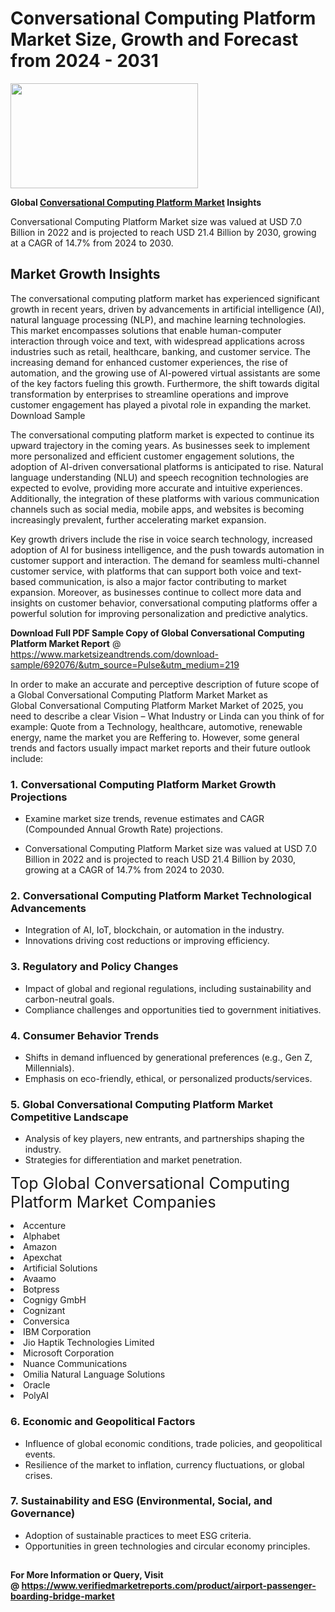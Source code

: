 <H1>Conversational Computing Platform Market Size, Growth and Forecast from 2024 - 2031</H1><img class="aligncenter size-medium wp-image-584254" src="https://thirdeyenews.in/wp-content/uploads/2024/09/Global-Market-Research-300x168.jpeg" alt="" width="300" height="168" /><p><strong>Global&nbsp;<a href="https://www.marketsizeandtrends.com/download-sample/692076/&amp;utm_source=Pulse&amp;utm_medium=219">Conversational Computing Platform Market</a> Insights</strong></p><p>Conversational Computing Platform Market size was valued at USD 7.0 Billion in 2022 and is projected to reach USD 21.4 Billion by 2030, growing at a CAGR of 14.7% from 2024 to 2030.</p><p><h2>Market Growth Insights</h2> The conversational computing platform market has experienced significant growth in recent years, driven by advancements in artificial intelligence (AI), natural language processing (NLP), and machine learning technologies. This market encompasses solutions that enable human-computer interaction through voice and text, with widespread applications across industries such as retail, healthcare, banking, and customer service. The increasing demand for enhanced customer experiences, the rise of automation, and the growing use of AI-powered virtual assistants are some of the key factors fueling this growth. Furthermore, the shift towards digital transformation by enterprises to streamline operations and improve customer engagement has played a pivotal role in expanding the market. Download Sample <p>The conversational computing platform market is expected to continue its upward trajectory in the coming years. As businesses seek to implement more personalized and efficient customer engagement solutions, the adoption of AI-driven conversational platforms is anticipated to rise. Natural language understanding (NLU) and speech recognition technologies are expected to evolve, providing more accurate and intuitive experiences. Additionally, the integration of these platforms with various communication channels such as social media, mobile apps, and websites is becoming increasingly prevalent, further accelerating market expansion.</p> <p>Key growth drivers include the rise in voice search technology, increased adoption of AI for business intelligence, and the push towards automation in customer support and interaction. The demand for seamless multi-channel customer service, with platforms that can support both voice and text-based communication, is also a major factor contributing to market expansion. Moreover, as businesses continue to collect more data and insights on customer behavior, conversational computing platforms offer a powerful solution for improving personalization and predictive analytics.</p> </p><p><span class=""><strong>Download Full PDF Sample Copy of Global Conversational Computing Platform Market Report</strong> @ <a href="https://www.marketsizeandtrends.com/download-sample/692076/&amp;utm_source=Pulse&amp;utm_medium=219" target="_blank">https://www.marketsizeandtrends.com/download-sample/692076/&amp;utm_source=Pulse&amp;utm_medium=219</a></span></p><p>In order to make an accurate and perceptive description of future scope of a Global&nbsp;Conversational Computing Platform Market Market as Global&nbsp;Conversational Computing Platform Market Market of 2025, you need to describe a clear Vision &ndash; What Industry or Linda can you think of for example: Quote from a Technology, healthcare, automotive, renewable energy, name the market you are Reffering to. However, some general trends and factors usually impact market reports and their future outlook include:</p><h3>1.&nbsp;<strong>Conversational Computing Platform Market Growth Projections</strong></h3><ul><li>Examine market size trends, revenue estimates and CAGR (Compounded Annual Growth Rate) projections.</li><li><p>Conversational Computing Platform Market size was valued at USD 7.0 Billion in 2022 and is projected to reach USD 21.4 Billion by 2030, growing at a CAGR of 14.7% from 2024 to 2030.</p></li></ul><h3>2.&nbsp;<strong>Conversational Computing Platform Market Technological Advancements</strong></h3><ul><li>Integration of AI, IoT, blockchain, or automation in the industry.</li><li>Innovations driving cost reductions or improving efficiency.</li></ul><h3>3.&nbsp;<strong>Regulatory and Policy Changes</strong></h3><ul><li>Impact of global and regional regulations, including sustainability and carbon-neutral goals.</li><li>Compliance challenges and opportunities tied to government initiatives.</li></ul><h3>4.&nbsp;<strong>Consumer Behavior Trends</strong></h3><ul><li>Shifts in demand influenced by generational preferences (e.g., Gen Z, Millennials).</li><li>Emphasis on eco-friendly, ethical, or personalized products/services.</li></ul><h3>5.&nbsp;<strong>Global Conversational Computing Platform Market Competitive Landscape</strong></h3><ul><li>Analysis of key players, new entrants, and partnerships shaping the industry.</li><li>Strategies for differentiation and market penetration.</li></ul><p data-pm-slice="1 1 []"><span style="color: inherit; font-family: inherit; font-size: 25px;">Top Global Conversational Computing Platform Market Companies</span></p><div class="" data-test-id=""><p><li>Accenture</li><li> Alphabet</li><li> Amazon</li><li> Apexchat</li><li> Artificial Solutions</li><li> Avaamo</li><li> Botpress</li><li> Cognigy GmbH</li><li> Cognizant</li><li> Conversica</li><li> IBM Corporation</li><li> Jio Haptik Technologies Limited</li><li> Microsoft Corporation</li><li> Nuance Communications</li><li> Omilia Natural Language Solutions</li><li> Oracle</li><li> PolyAI</li></p></div><h3>6.&nbsp;<strong>Economic and Geopolitical Factors</strong></h3><ul><li>Influence of global economic conditions, trade policies, and geopolitical events.</li><li>Resilience of the market to inflation, currency fluctuations, or global crises.</li></ul><h3>7.&nbsp;<strong>Sustainability and ESG (Environmental, Social, and Governance)</strong></h3><ul><li>Adoption of sustainable practices to meet ESG criteria.</li><li>Opportunities in green technologies and circular economy principles.</li></ul><h2><strong style="font-size: 14px;">For More Information or Query, Visit @&nbsp;</strong><a style="background-color: #ffffff; font-size: 14px;" href="https://www.marketsizeandtrends.com/report/conversational-computing-platform-market/" target="_blank">https://www.verifiedmarketreports.com/product/airport-passenger-boarding-bridge-market</a></h2>
